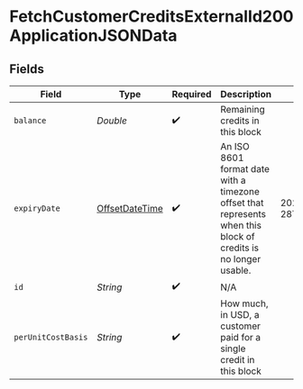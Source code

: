 # FetchCustomerCreditsExternalId200ApplicationJSONData


## Fields

| Field                                                                                                          | Type                                                                                                           | Required                                                                                                       | Description                                                                                                    | Example                                                                                                        |
| -------------------------------------------------------------------------------------------------------------- | -------------------------------------------------------------------------------------------------------------- | -------------------------------------------------------------------------------------------------------------- | -------------------------------------------------------------------------------------------------------------- | -------------------------------------------------------------------------------------------------------------- |
| `balance`                                                                                                      | *Double*                                                                                                       | :heavy_check_mark:                                                                                             | Remaining credits in this block                                                                                |                                                                                                                |
| `expiryDate`                                                                                                   | [OffsetDateTime](https://docs.oracle.com/javase/8/docs/api/java/time/OffsetDateTime.html)                      | :heavy_check_mark:                                                                                             | An ISO 8601 format date with a timezone offset that represents when this block of credits is no longer usable. | 2022-12-28T08:00:00+00:00                                                                                      |
| `id`                                                                                                           | *String*                                                                                                       | :heavy_check_mark:                                                                                             | N/A                                                                                                            |                                                                                                                |
| `perUnitCostBasis`                                                                                             | *String*                                                                                                       | :heavy_check_mark:                                                                                             | How much, in USD, a customer paid for a single credit in this block                                            |                                                                                                                |